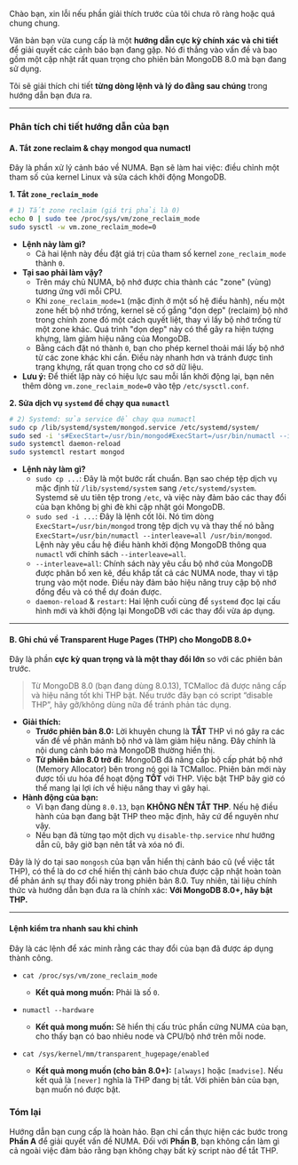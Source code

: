 Chào bạn, xin lỗi nếu phần giải thích trước của tôi chưa rõ ràng hoặc quá chung chung.

Văn bản bạn vừa cung cấp là một **hướng dẫn cực kỳ chính xác và chi tiết** để giải quyết các cảnh báo bạn đang gặp. Nó đi thẳng vào vấn đề và bao gồm một cập nhật rất quan trọng cho phiên bản MongoDB 8.0 mà bạn đang sử dụng.

Tôi sẽ giải thích chi tiết **từng dòng lệnh và lý do đằng sau chúng** trong hướng dẫn bạn đưa ra.

---

### Phân tích chi tiết hướng dẫn của bạn

#### A. Tắt zone reclaim & chạy mongod qua numactl

Đây là phần xử lý cảnh báo về NUMA. Bạn sẽ làm hai việc: điều chỉnh một tham số của kernel Linux và sửa cách khởi động MongoDB.

**1. Tắt `zone_reclaim_mode`**

```bash
# 1) Tắt zone reclaim (giá trị phải là 0)
echo 0 | sudo tee /proc/sys/vm/zone_reclaim_mode
sudo sysctl -w vm.zone_reclaim_mode=0
```

*   **Lệnh này làm gì?**
    *   Cả hai lệnh này đều đặt giá trị của tham số kernel `zone_reclaim_mode` thành `0`.
*   **Tại sao phải làm vậy?**
    *   Trên máy chủ NUMA, bộ nhớ được chia thành các "zone" (vùng) tương ứng với mỗi CPU.
    *   Khi `zone_reclaim_mode=1` (mặc định ở một số hệ điều hành), nếu một zone hết bộ nhớ trống, kernel sẽ cố gắng "dọn dẹp" (reclaim) bộ nhớ trong chính zone đó một cách quyết liệt, thay vì lấy bộ nhớ trống từ một zone khác. Quá trình "dọn dẹp" này có thể gây ra hiện tượng khựng, làm giảm hiệu năng của MongoDB.
    *   Bằng cách đặt nó thành `0`, bạn cho phép kernel thoải mái lấy bộ nhớ từ các zone khác khi cần. Điều này nhanh hơn và tránh được tình trạng khựng, rất quan trọng cho cơ sở dữ liệu.
*   **Lưu ý:** Để thiết lập này có hiệu lực sau mỗi lần khởi động lại, bạn nên thêm dòng `vm.zone_reclaim_mode=0` vào tệp `/etc/sysctl.conf`.

**2. Sửa dịch vụ `systemd` để chạy qua `numactl`**

```bash
# 2) Systemd: sửa service để chạy qua numactl
sudo cp /lib/systemd/system/mongod.service /etc/systemd/system/
sudo sed -i 's#ExecStart=/usr/bin/mongod#ExecStart=/usr/bin/numactl --interleave=all /usr/bin/mongod#' /etc/systemd/system/mongod.service
sudo systemctl daemon-reload
sudo systemctl restart mongod
```

*   **Lệnh này làm gì?**
    *   `sudo cp ...`: Đây là một bước rất chuẩn. Bạn sao chép tệp dịch vụ mặc định từ `/lib/systemd/system` sang `/etc/systemd/system`. Systemd sẽ ưu tiên tệp trong `/etc`, và việc này đảm bảo các thay đổi của bạn không bị ghi đè khi cập nhật gói MongoDB.
    *   `sudo sed -i ...`: Đây là lệnh cốt lõi. Nó tìm dòng `ExecStart=/usr/bin/mongod` trong tệp dịch vụ và thay thế nó bằng `ExecStart=/usr/bin/numactl --interleave=all /usr/bin/mongod`. Lệnh này yêu cầu hệ điều hành khởi động MongoDB thông qua `numactl` với chính sách `--interleave=all`.
    *   `--interleave=all`: Chính sách này yêu cầu bộ nhớ của MongoDB được phân bổ xen kẽ, đều khắp tất cả các NUMA node, thay vì tập trung vào một node. Điều này đảm bảo hiệu năng truy cập bộ nhớ đồng đều và có thể dự đoán được.
    *   `daemon-reload` & `restart`: Hai lệnh cuối cùng để `systemd` đọc lại cấu hình mới và khởi động lại MongoDB với các thay đổi vừa áp dụng.

---

#### B. Ghi chú về Transparent Huge Pages (THP) cho MongoDB 8.0+

Đây là phần **cực kỳ quan trọng và là một thay đổi lớn** so với các phiên bản trước.

> Từ MongoDB 8.0 (bạn đang dùng 8.0.13), TCMalloc đã được nâng cấp và hiệu năng tốt khi THP bật. Nếu trước đây bạn có script “disable THP”, hãy gỡ/không dùng nữa để tránh phản tác dụng.

*   **Giải thích:**
    *   **Trước phiên bản 8.0:** Lời khuyên chung là **TẮT** THP vì nó gây ra các vấn đề về phân mảnh bộ nhớ và làm giảm hiệu năng. Đây chính là nội dung cảnh báo mà MongoDB thường hiển thị.
    *   **Từ phiên bản 8.0 trở đi:** MongoDB đã nâng cấp bộ cấp phát bộ nhớ (Memory Allocator) bên trong nó gọi là TCMalloc. Phiên bản mới này được tối ưu hóa để hoạt động **TỐT** với THP. Việc bật THP bây giờ có thể mang lại lợi ích về hiệu năng thay vì gây hại.
*   **Hành động của bạn:**
    *   Vì bạn đang dùng `8.0.13`, bạn **KHÔNG NÊN TẮT THP**. Nếu hệ điều hành của bạn đang bật THP theo mặc định, hãy cứ để nguyên như vậy.
    *   Nếu bạn đã từng tạo một dịch vụ `disable-thp.service` như hướng dẫn cũ, bây giờ bạn nên tắt và xóa nó đi.

Đây là lý do tại sao `mongosh` của bạn vẫn hiển thị cảnh báo cũ (về việc tắt THP), có thể là do cơ chế hiển thị cảnh báo chưa được cập nhật hoàn toàn để phản ánh sự thay đổi này trong phiên bản 8.0. Tuy nhiên, tài liệu chính thức và hướng dẫn bạn đưa ra là chính xác: **Với MongoDB 8.0+, hãy bật THP.**

---

#### Lệnh kiểm tra nhanh sau khi chỉnh

Đây là các lệnh để xác minh rằng các thay đổi của bạn đã được áp dụng thành công.

*   `cat /proc/sys/vm/zone_reclaim_mode`
    *   **Kết quả mong muốn:** Phải là số `0`.

*   `numactl --hardware`
    *   **Kết quả mong muốn:** Sẽ hiển thị cấu trúc phần cứng NUMA của bạn, cho thấy bạn có bao nhiêu node và CPU/bộ nhớ trên mỗi node.

*   `cat /sys/kernel/mm/transparent_hugepage/enabled`
    *   **Kết quả mong muốn (cho bản 8.0+):** `[always]` hoặc `[madvise]`. Nếu kết quả là `[never]` nghĩa là THP đang bị tắt. Với phiên bản của bạn, bạn muốn nó được bật.

### Tóm lại

Hướng dẫn bạn cung cấp là hoàn hảo. Bạn chỉ cần thực hiện các bước trong **Phần A** để giải quyết vấn đề NUMA. Đối với **Phần B**, bạn không cần làm gì cả ngoài việc đảm bảo rằng bạn không chạy bất kỳ script nào để tắt THP.